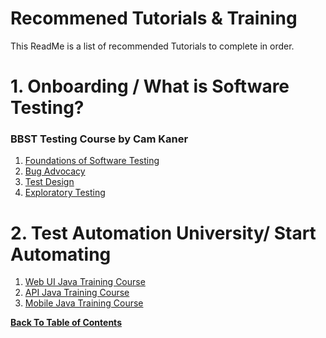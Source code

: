 # Recommened Tutorials & Training

This ReadMe is a list of recommended Tutorials to complete in order.

# 1. Onboarding / What is Software Testing?
### BBST Testing Course by Cam Kaner
1. [Foundations of Software Testing](http://www.testingeducation.org/BBST/foundations/)
2. [Bug Advocacy](http://www.testingeducation.org/BBST/bugadvocacy/)
3. [Test Design](http://www.testingeducation.org/BBST/testdesign/)
4. [Exploratory Testing](http://www.testingeducation.org/BBST/exploratory/)


# 2. Test Automation University/ Start Automating
1. [Web UI Java Training Course](https://testautomationu.applitools.com/learningpaths.html?id=web-ui-java-path)
2. [API Java Training Course](https://testautomationu.applitools.com/learningpaths.html?id=api-java-path)
3. [Mobile Java Training Course](https://testautomationu.applitools.com/learningpaths.html?id=mobile-java-path)


**[Back To Table of Contents](https://github.com/HoldenRiot/getting-started-automation/blob/master/1-Start-Here.md)**
